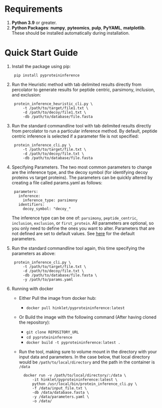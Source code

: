 # Requirements

1. __Python 3.9__ or greater.
2. __Python Packages__:
   __numpy__, __pyteomics__, __pulp__, __PyYAML__, __matplotlib__. These should be installed automatically during installation.
		
# Quick Start Guide
1. Install the package using pip:
   
		pip install pyproteininference
   
2. Run the Heuristic method with tab delimited results directly from percolator to generate results for peptide centric, parsimony, inclusion, and exclusion:

		protein_inference_heuristic_cli.py \
			-t /path/to/target/file1.txt \
			-d /path/to/decoy/file1.txt \
			-db /path/to/database/file.fasta 

3. Run the standard commandline tool with tab delimited results directly from percolator to run a particular inference method. By default, peptide centric inference is selected if a parameter file is not specified:

		protein_inference_cli.py \
			-t /path/to/target/file.txt \
			-d /path/to/decoy/file.txt \
			-db /path/to/database/file.fasta 

4. Specifying Parameters. 
The two most common parameters to change are the inference type, and the decoy symbol (for identifying decoy proteins vs target proteins).
The parameters can be quickly altered by creating a file called params.yaml as follows:

		parameters:
		  inference:
			inference_type: parsimony
		  identifiers:
			decoy_symbol: "decoy_"

	The inference type can be one of: `parsimony`, `peptide_centric`, `inclusion`, `exclusion`, or `first_protein`.
	All parameters are optional, so you only need to define the ones you want to alter. Parameters that are not defined are set to default values.
	See [here](parameters.md#default-parameters) for the default parameters.

5. Run the standard commandline tool again, this time specifying the parameters as above:
		
		protein_inference_cli.py \
			-t /path/to/target/file.txt \
			-d /path/to/decoy/file.txt \
			-db /path/to/database/file.fasta \
			-y /path/to/params.yaml

6. Running with docker
	
	- Either Pull the image from docker hub:
		- `docker pull hinklet/pyproteininference:latest`
	- Or Build the image with the following command (After having cloned the repository):
	  	- `git clone REPOSITORY_URL`
	  	- `cd pyproteininference`
		- `docker build -t pyproteininference:latest .`
	- Run the tool, making sure to volume mount in the directory with your input data and parameters. In the case below, that local directory would be `/path/to/local/directory` and the path in the container is `/data`

			docker run -v /path/to/local/directory/:/data \
				-it hinklet/pyproteininference:latest \
				python /usr/local/bin/protein_inference_cli.py \
				-f /data/input_file.txt \
				-db /data/database.fasta \
				-y /data/parameters.yaml \
				-o /data/
	